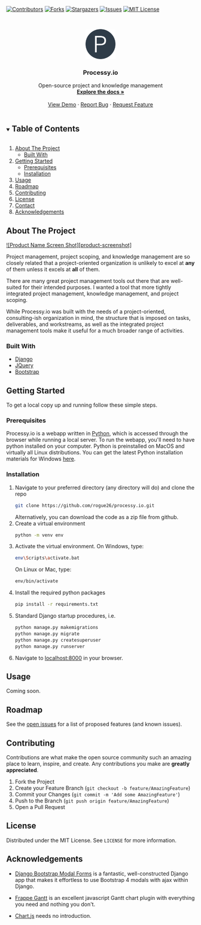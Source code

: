 [![Contributors][contributors-shield]][contributors-url]
[![Forks][forks-shield]][forks-url]
[![Stargazers][stars-shield]][stars-url]
[![Issues][issues-shield]][issues-url]
[![MIT License][license-shield]][license-url]



<!-- PROJECT LOGO -->
<br />
<p align="center">
  <a href="https://github.com/rogue26/processy.io">
    <img src="static/img/logo.png" alt="Logo" width="80" height="80">
  </a>

  <h3 align="center">Processy.io</h3>

  <p align="center">
    Open-source project and knowledge management
    <br />
    <a href="https://github.com/rogue26/processy.io"><strong>Explore the docs »</strong></a>
    <br />
    <br />
    <a href="https://github.com/rogue26/processy.io">View Demo</a>
    ·
    <a href="https://github.com/rogue26/processy.io/issues">Report Bug</a>
    ·
    <a href="https://github.com/rogue26/processy.io/issues">Request Feature</a>
  </p>
</p>



<!-- TABLE OF CONTENTS -->
<details open="open">
  <summary><h2 style="display: inline-block">Table of Contents</h2></summary>
  <ol>
    <li>
      <a href="#about-the-project">About The Project</a>
      <ul>
        <li><a href="#built-with">Built With</a></li>
      </ul>
    </li>
    <li>
      <a href="#getting-started">Getting Started</a>
      <ul>
        <li><a href="#prerequisites">Prerequisites</a></li>
        <li><a href="#installation">Installation</a></li>
      </ul>
    </li>
    <li><a href="#usage">Usage</a></li>
    <li><a href="#roadmap">Roadmap</a></li>
    <li><a href="#contributing">Contributing</a></li>
    <li><a href="#license">License</a></li>
    <li><a href="#contact">Contact</a></li>
    <li><a href="#acknowledgements">Acknowledgements</a></li>
  </ol>
</details>



<!-- ABOUT THE PROJECT -->
## About The Project

[![Product Name Screen Shot][product-screenshot]](https://example.com)

Project management, project scoping, and knowledge management are so closely related that a project-oriented 
organization is unlikely to excel at **any** of them unless it excels at **all** of them.

There are many great project management tools out there that are well-suited for their intended purposes. I wanted a 
tool that more tightly integrated project management, knowledge management, and project scoping.

While Processy.io was built with the needs of a project-oriented, consulting-ish organization in mind, the structure 
that is imposed on tasks, deliverables, and workstreams, as well as the integrated project management tools make it 
useful for a much broader range of activities.



### Built With

* [Django](https://www.djangoproject.com/)
* [JQuery](https://jquery.com)
* [Bootstrap](https://getbootstrap.com)



<!-- GETTING STARTED -->
## Getting Started

To get a local copy up and running follow these simple steps.

### Prerequisites

Processy.io is a webapp written in [Python](https://python.org), which is accessed through the browser while running 
a local server. To run the webapp, you'll need to have python installed on your computer. Python is preinstalled on 
MacOS and virtually all Linux distributions. You can get the latest Python installation materials for Windows 
[here](https://www.python.org/downloads/windows/).


### Installation

1. Navigate to your preferred directory (any directory will do) and clone the repo
   ```sh
   git clone https://github.com/rogue26/processy.io.git
   ```
   Alternatively, you can download the code as a zip file from github.
2. Create a virtual environment
   ```sh
   python -m venv env
   ```
3. Activate the virtual environment. On Windows, type:
   ```sh
   env\Scripts\activate.bat
   ```
   On Linux or Mac, type:
   ```sh
   env/bin/activate
   ```
4. Install the required python packages
   ```sh
   pip install -r requirements.txt
   ```
5. Standard Django startup procedures, i.e.
   ```sh
   python manage.py makemigrations
   python manage.py migrate
   python manage.py createsuperuser
   python manage.py runserver
   ```
6. Navigate to [localhost:8000](localhost:8000) in your browser.



<!-- USAGE EXAMPLES -->
## Usage

Coming soon.

<!-- Use this space to show useful examples of how a project can be used. Additional screenshots, code 
examples and demos work well in this space. You may also link to more resources. -->

<!-- _For more examples, please refer to the [Documentation](https://example.com)_ -->



<!-- ROADMAP -->
## Roadmap

See the [open issues](https://github.com/rogue26/processy.io/issues) for a list of proposed features (and known issues).



<!-- CONTRIBUTING -->
## Contributing

Contributions are what make the open source community such an amazing place to learn, inspire, and create. Any contributions you make are **greatly appreciated**.

1. Fork the Project
2. Create your Feature Branch (`git checkout -b feature/AmazingFeature`)
3. Commit your Changes (`git commit -m 'Add some AmazingFeature'`)
4. Push to the Branch (`git push origin feature/AmazingFeature`)
5. Open a Pull Request



<!-- LICENSE -->
## License

Distributed under the MIT License. See `LICENSE` for more information.


<!-- ACKNOWLEDGEMENTS -->
## Acknowledgements

* [Django Bootstrap Modal Forms](https://github.com/trco/django-bootstrap-modal-forms) is a fantastic, well-constructed 
Django app that makes it effortless to use Bootstrap 4 modals with ajax within Django.

* [Frappe Gantt](https://github.com/frappe/gantt) is an excellent javascript Gantt chart plugin with everything you 
need and nothing you don't.

* [Chart.js](https://chartjs.org) needs no introduction.




<!-- MARKDOWN LINKS & IMAGES -->
<!-- https://www.markdownguide.org/basic-syntax/#reference-style-links -->
[contributors-shield]: https://img.shields.io/github/contributors/rogue26/processy.io.svg?style=for-the-badge
[contributors-url]: https://github.com/rogue26/processy.io/graphs/contributors
[forks-shield]: https://img.shields.io/github/forks/rogue26/processy.io.svg?style=for-the-badge
[forks-url]: https://github.com/rogue26/processy.io/network/members
[stars-shield]: https://img.shields.io/github/stars/rogue26/processy.io.svg?style=for-the-badge
[stars-url]: https://github.com/rogue26/processy.io/stargazers
[issues-shield]: https://img.shields.io/github/issues/rogue26/processy.io.svg?style=for-the-badge
[issues-url]: https://github.com/rogue26/processy.io/issues
[license-shield]: https://img.shields.io/github/license/rogue26/processy.io.svg?style=for-the-badge
[license-url]: https://github.com/rogue26/processy.io/blob/master/LICENSE.txt
